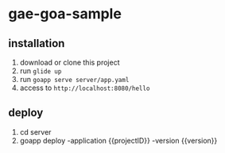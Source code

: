 # gae-goa-sample

## installation
1. download or clone this project
2. run `glide up`
3. run `goapp serve server/app.yaml`
4. access to `http://localhost:8080/hello`

## deploy
1. cd server
2. goapp deploy -application {{projectID}} -version {{version}}
